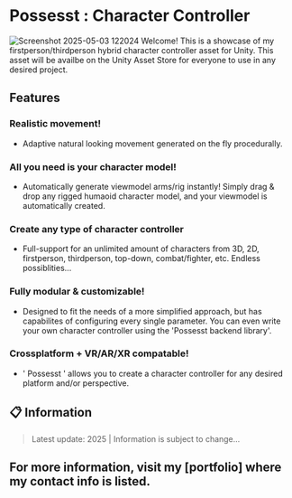 # Possesst : Character Controller
![Screenshot 2025-05-03 122024](https://github.com/user-attachments/assets/4a0424c8-42b1-48fa-833b-1cce3472e3eb)
Welcome! This is a showcase of my firstperson/thirdperson hybrid character controller asset for Unity. This asset will be availbe on the Unity Asset Store for everyone to use in any desired project.

## Features
### Realistic movement!
+ Adaptive natural looking movement generated on the fly procedurally.
  
### All you need is your character model!
+ Automatically generate viewmodel arms/rig instantly! Simply drag & drop any rigged humaoid character model, and your viewmodel is automatically created.

### Create any type of character controller
+ Full-support for an unlimited amount of characters from 3D, 2D, firstperson, thirdperson, top-down, combat/fighter, etc. Endless possiblities...

### Fully modular & customizable!
+ Designed to fit the needs of a more simplified approach, but has capabilites of configuring every single parameter. You can even write your own character controller using the 'Possesst backend library'.


### Crossplatform + VR/AR/XR compatable!
+ ' Possesst ' allows you to create a character controller for any desired platform and/or perspective.

## 📋 Information
> Latest update: 2025 | Information is subject to change...
## For more information, visit my [portfolio] where my contact info is listed.

